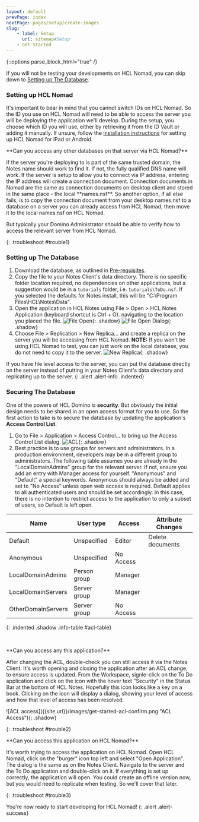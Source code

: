 ```yaml
---
layout: default
prevPage: index
nextPage: pages/setup/create-images
slug:
    - label: Setup
      url: sitemap#Setup
    - Get Started
---
```


{::options parse_block_html="true" /}

If you will not be testing your developments on HCL Nomad, you can skip down to [Setting up The Database](#setting-up-the-database).

### Setting up HCL Nomad
It's important to bear in mind that you cannot switch IDs on HCL Nomad. So the ID you use on HCL Nomad will need to be able to access the server you will be deploying the application we'll develop. During the setup, you choose which ID you will use, either by retrieving it from the ID Vault or adding it manually. If unsure, follow the [installation instructions](https://doc.cwpcollaboration.com/nomad/docs/en/user_install_and_setup.html) for setting up HCL Nomad for iPad or Android.

<div><p>**Can you access any other databases on that server via HCL Nomad?**</p><p>If the server you're deploying to is part of the same trusted domain, the Notes name should work to find it. If not, the fully qualified DNS name will work. If the server is setup to allow you to connect via IP address, entering the IP address will create a connection document. Connection documents in Nomad are the same as connection documents on desktop client and stored in the same place - the local **names.nsf**. So another option, if all else fails, is to copy the connection document from your desktop names.nsf to a database on a server you can already access from HCL Nomad, then move it to the local names.nsf on HCL Nomad.</p><p>But typically your Domino Administrator should be able to verify how to access the relevant server from HCL Nomad.</p></div>
{: .troubleshoot #trouble1}

### Setting up The Database
1. Download the database, as outlined in [Pre-requisites](/{{site.url}}index#pre-requisites).
1. Copy the file to your Notes Client's data directory. There is no specific folder location required, no dependencies on other applications, but a suggestion would be in a `tutorials` folder, i.e. `tutorials\ToDo.nsf`. If you selected the defaults for Notes install, this will be "C:\Program Files\HCL\Notes\Data".
1. Open the application in HCL Notes using File > Open > HCL Notes Application (keyboard shortcut is Ctrl + O). navigating to the location you placed the file.
![File Open]({{site.url}}/images/get-started-open.png "File Open"){: .shadow}
![File Open Dialog]({{site.url}}/images/get-started-open-dialog.png "Open Dialog"){: .shadow}
1. Choose File > Replication > New Replica... and create a replica on the server you will be accessing from HCL Nomad. **NOTE:** If you won't be using HCL Nomad to test, you can just work on the local database, you do not need to copy it to the server.
![New Replica]({{site.url}}/images/get-started-new-replica.png "New Replica"){: .shadow}

If you have file level access to the server, you can put the database directly on the server instead of putting in your Notes Client's data directory and replicating up to the server.
{: .alert .alert-info .indented}

### Securing The Database
One of the powers of HCL Domino is **security**. But obviously the initial design needs to be shared in an open access format for you to use. So the first action to take is to secure the database by updating the application's **Access Control List**.
1. Go to File > Application > Access Control... to bring up the Access Control List dialog.
![ACL]({{site.url}}/images/get-started-acl.png "Access Control List"){: .shadow}
1. Best practice is to use groups for servers and administrators. In a production environment, developers may be in a different group to administrators. The following table assumes you are already in the "LocalDomainAdmins" group for the relevant server. If not, ensure you add an entry with Manager access for yourself. "Anonymous" and "Default" a special keywords. Anonymous should always be added and set to "No Access" unless open web access is required. Default applies to all authenticated users and should be set accordingly. In this case, there is no intention to restrict access to the application to only a subset of users, so Default is left open.

|Name               |User type       |Access       |Attribute Changes|
|-------------------|----------------|-------------|-----------------|
|Default            |Unspecified     |Editor       |Delete documents |
|Anonymous          |Unspecified     |No Access    |                 |
|LocalDomainAdmins  |Person group    |Manager      |                 |
|LocalDomainServers |Server group    |Manager      |                 |
|OtherDomainServers |Server group    |No Access    |                 |
{: .indented .shadow .info-table #acl-table}

<br/>

<div><p>**Can you access any this application?**</p><p>After changing the ACL, double-check you can still access it via the Notes Client. It's worth opening and closing the application after an ACL change, to ensure access is updated. From the Workspace, signle-click on the To Do application and click on the icon with the hover text "Security" in the Status Bar at the bottom of HCL Notes. Hopefully this icon looks like a key on a book. Clicking on the icon will display a dialog, showing your level of access and how that level of access has been resolved.</p><p>![ACL access]({{site.url}}/images/get-started-acl-confirm.png "ACL Access"){: .shadow}</p></div>
{: .troubleshoot #trouble2}

<br/>

<div><p>**Can you access this application on HCL Nomad?**</p><p>It's worth trying to access the application on HCL Nomad. Open HCL Nomad, click on the "burger" icon top left and select "Open Application". The dialog is the same as on the Notes Client. Navigate to the server and the To Do application and double-click on it. If everything is set up correctly, the application will open. You could create an offline version now, but you would need to replicate when testing. So we'll cover that later.</p></div>
{: .troubleshoot #trouble3}

<br/>

You're now ready to start developing for HCL Nomad!
{: .alert .alert-success}

